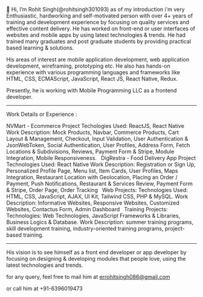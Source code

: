 👋 Hi, I’m Rohit Singh(@rohitsingh301093) as of my introduction i'm very Enthusiastic, hardworking and self-motivated person with over 4+ years of training and development experience by focusing on quality services and effective content delivery. He has worked on front-end or user interfaces of websites and mobile apps by using latest technologies & trends. He had trained many graduates and post graduate students by providing practical based learning & solutions. 

His areas of interest are mobile application development, web application development, wireframing, prototyping etc. He also has hands-on experience with various programming languages and frameworks like HTML, CSS, ECMAScript, JavaScript, React JS, React Native, Redux.

Presently, he is working with Mobile Programming LLC as a frontend developer. 

----------------------------------------------------------------------------------------
Work Details or Experience :

NVMart - Ecommerce Project
Techologies Used: ReactJS, React Native
Work Description: Mock Products, Navbar, Commerce Products, Cart Layout & Management, Checkout, Input Validation, User Authentication & JsonWebToken, Social Authentication, User Profiles, Address Form, Fetch Locations & Subdivisions, Reviews, Payment Form & Stripe, Module Integration, Mobile Responsiveness.
 
DigRestra - Food Delivery App Project
Technologies Used: React Native
Work Description: Registration or Sign Up, Personalized Profile Page, Menu list, Item Cards, User Profiles, Maps Integration, Restaurant Location with Geolocation, Placing an Order / Payment, Push Notifications, Restaurant & Services Review, Payment Form & Stripe, Order Page, Order Tracking
 
Web Projects:
Technologies Used: HTML, CSS, JavaScript, AJAX, UI Kit, Tailwind CSS, PHP & MySQL.
Work Description: Informative Websites, Responsive Websites, Customized Websites, Contactus Form, Admin Dashboard
 
Training Projects:
Technologies: Web Technologies, JavaScript Frameworks & Libraries, Business Logics & Database.
Work Description: summer training programs, skill development training, industry-oriented training programs, project-based training. 

----------------------------------------------------------------------

His vision is to see himself as a front end developer or app developer by focusing on designing & developing modules that people love, using the latest technologies and trends. 

for any query, feel free to mail him at
errohitsingh086@gmail.com

or call him at
+91-6396019473

<!---
rohitsingh301093/rohitsingh301093 is a ✨ special ✨ repository because its `README.md` (this file) appears on your GitHub profile.
You can click the Preview link to take a look at your changes.
--->

